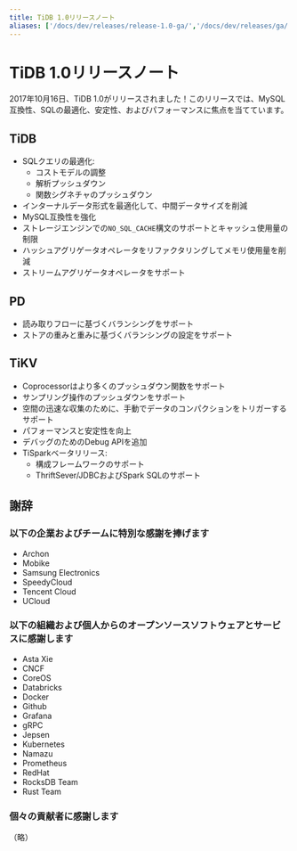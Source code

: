 ```yaml
---
title: TiDB 1.0リリースノート
aliases: ['/docs/dev/releases/release-1.0-ga/','/docs/dev/releases/ga/']
---
```


# TiDB 1.0リリースノート

2017年10月16日、TiDB 1.0がリリースされました！このリリースでは、MySQL互換性、SQLの最適化、安定性、およびパフォーマンスに焦点を当てています。

## TiDB

- SQLクエリの最適化:
    - コストモデルの調整
    - 解析プッシュダウン
    - 関数シグネチャのプッシュダウン
- インターナルデータ形式を最適化して、中間データサイズを削減
- MySQL互換性を強化
- ストレージエンジンでの`NO_SQL_CACHE`構文のサポートとキャッシュ使用量の制限
- ハッシュアグリゲータオペレータをリファクタリングしてメモリ使用量を削減
- ストリームアグリゲータオペレータをサポート

## PD

- 読み取りフローに基づくバランシングをサポート
- ストアの重みと重みに基づくバランシングの設定をサポート

## TiKV

- Coprocessorはより多くのプッシュダウン関数をサポート
- サンプリング操作のプッシュダウンをサポート
- 空間の迅速な収集のために、手動でデータのコンパクションをトリガーするサポート
- パフォーマンスと安定性を向上
- デバッグのためのDebug APIを追加
- TiSparkベータリリース:
  - 構成フレームワークのサポート
  - ThriftSever/JDBCおよびSpark SQLのサポート

## 謝辞

### 以下の企業およびチームに特別な感謝を捧げます

- Archon
- Mobike
- Samsung Electronics
- SpeedyCloud
- Tencent Cloud
- UCloud

### 以下の組織および個人からのオープンソースソフトウェアとサービスに感謝します

- Asta Xie
- CNCF
- CoreOS
- Databricks
- Docker
- Github
- Grafana
- gRPC
- Jepsen
- Kubernetes
- Namazu
- Prometheus
- RedHat
- RocksDB Team
- Rust Team

### 個々の貢献者に感謝します

（略）